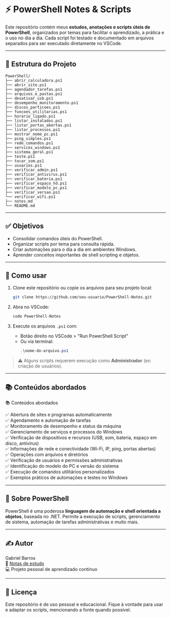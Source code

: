 # ⚡ PowerShell Notes & Scripts

Este repositório contém meus **estudos, anotações e scripts úteis de PowerShell**, organizados por temas para facilitar o aprendizado, a prática e o uso no dia a dia. Cada script foi testado e documentado em arquivos separados para ser executado diretamente no VSCode.

---

## 📂 Estrutura do Projeto

```plaintext
PowerShell/
├── abrir_calculadora.ps1
├── abrir_site.ps1
├── agendador_tarefas.ps1
├── arquivos_e_pastas.ps1
├── desativar_usb.ps1
├── desempenho_monitoramento.ps1
├── discos_particoes.ps1
├── funcoes_utilitarias.ps1
├── horario_ligado.ps1
├── listar_instalados.ps1
├── listar_portas_abertas.ps1
├── listar_processos.ps1
├── mostrar_nome_pc.ps1
├── ping_simples.ps1
├── rede_comandos.ps1
├── servicos_windows.ps1
├── sistema_geral.ps1
├── teste.ps1
├── tocar_som.ps1
├── usuarios.ps1
├── verificar_admin.ps1
├── verificar_antivirus.ps1
├── verificar_bateria.ps1
├── verificar_espaco_hd.ps1
├── verificar_modelo_pc.ps1
├── verificar_versao.ps1
└── verificar_wifi.ps1
├── notes.md
└── README.md
```

---

## ✅ Objetivos

- Consolidar comandos úteis do PowerShell.
- Organizar scripts por tema para consulta rápida.
- Criar automações para o dia a dia em ambientes Windows.
- Aprender conceitos importantes de shell scripting e objetos.

---

## 📌 Como usar

1. Clone este repositório ou copie os arquivos para seu projeto local:
   ```bash
   git clone https://github.com/seu-usuario/PowerShell-Notes.git
   ```

2. Abra no VSCode:
   ```bash
   code PowerShell-Notes
   ```

3. Execute os arquivos `.ps1` com:
   - Botão direito no VSCode > "Run PowerShell Script"
   - Ou via terminal:
     ```powershell
     .\nome-do-arquivo.ps1
     ```

> ⚠️ Alguns scripts requerem execução como **Administrador** (ex: criação de usuários).

---

## 📚 Conteúdos abordados

📚 Conteúdos abordados


✅ Abertura de sites e programas automaticamente  
✅ Agendamento e automação de tarefas  
✅ Monitoramento de desempenho e status da máquina  
✅ Gerenciamento de serviços e processos do Windows  
✅ Verificação de dispositivos e recursos (USB, som, bateria, espaço em disco, antivírus)  
✅ Informações de rede e conectividade (Wi-Fi, IP, ping, portas abertas)  
✅ Operações com arquivos e diretórios  
✅ Verificação de usuários e permissões administrativas  
✅ Identificação do modelo do PC e versão do sistema  
✅ Execução de comandos utilitários personalizados  
✅ Exemplos práticos de automações e testes no Windows

---

## 🧠 Sobre PowerShell

PowerShell é uma poderosa **linguagem de automação e shell orientada a objetos**, baseada no .NET. Permite a execução de scripts, gerenciamento de sistema, automação de tarefas administrativas e muito mais.

---

## ✍️ Autor

Gabriel Barros  
📘 [Notas de estudo](./notes.md)  
💻 Projeto pessoal de aprendizado contínuo

---

## 📄 Licença

Este repositório é de uso pessoal e educacional. Fique à vontade para usar e adaptar os scripts, mencionando a fonte quando possível.

